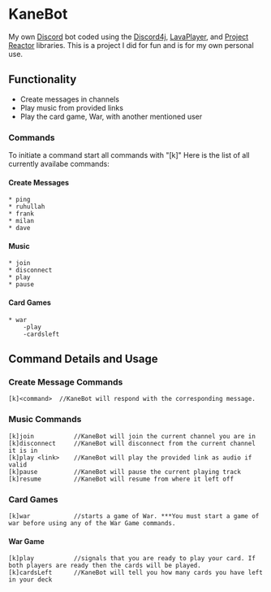 # KaneBot
My own [Discord](https://discord.com/) bot coded using the [Discord4j](https://github.com/Discord4J/Discord4J), [LavaPlayer](https://github.com/sedmelluq/lavaplayer), 
and [Project Reactor](https://projectreactor.io/) libraries. This is a project I did for fun and is for my own personal use.

## Functionality
  * Create messages in channels
  * Play music from provided links
  * Play the card game, War, with another mentioned user
### Commands
To initiate a command start all commands with "[k]"
Here is the list of all currently availabe commands:
#### Create Messages
    * ping
    * ruhullah
    * frank
    * milan
    * dave
 #### Music
    * join
    * disconnect
    * play
    * pause
 #### Card Games
    * war
        -play
        -cardsleft
## Command Details and Usage
### Create Message Commands
    [k]<command>  //KaneBot will respond with the corresponding message.
### Music Commands
    [k]join           //KaneBot will join the current channel you are in
    [k]disconnect     //KaneBot will disconnect from the current channel it is in
    [k]play <link>    //KaneBot will play the provided link as audio if valid
    [k]pause          //KaneBot will pause the current playing track
    [k]resume         //KaneBot will resume from where it left off
### Card Games
    [k]war            //starts a game of War. ***You must start a game of war before using any of the War Game commands.
   #### War Game
    [k]play           //signals that you are ready to play your card. If both players are ready then the cards will be played.
    [k]cardsLeft      //KaneBot will tell you how many cards you have left in your deck
